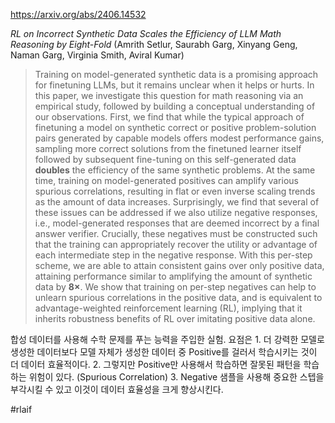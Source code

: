 https://arxiv.org/abs/2406.14532

*RL on Incorrect Synthetic Data Scales the Efficiency of LLM Math Reasoning by Eight-Fold* (Amrith Setlur, Saurabh Garg, Xinyang Geng, Naman Garg, Virginia Smith, Aviral Kumar)

> Training on model-generated synthetic data is a promising approach for finetuning LLMs, but it remains unclear when it helps or hurts. In this paper, we investigate this question for math reasoning via an empirical study, followed by building a conceptual understanding of our observations. First, we find that while the typical approach of finetuning a model on synthetic correct or positive problem-solution pairs generated by capable models offers modest performance gains, sampling more correct solutions from the finetuned learner itself followed by subsequent fine-tuning on this self-generated data $\textbf{doubles}$ the efficiency of the same synthetic problems. At the same time, training on model-generated positives can amplify various spurious correlations, resulting in flat or even inverse scaling trends as the amount of data increases. Surprisingly, we find that several of these issues can be addressed if we also utilize negative responses, i.e., model-generated responses that are deemed incorrect by a final answer verifier. Crucially, these negatives must be constructed such that the training can appropriately recover the utility or advantage of each intermediate step in the negative response. With this per-step scheme, we are able to attain consistent gains over only positive data, attaining performance similar to amplifying the amount of synthetic data by $\mathbf{8 \times}$. We show that training on per-step negatives can help to unlearn spurious correlations in the positive data, and is equivalent to advantage-weighted reinforcement learning (RL), implying that it inherits robustness benefits of RL over imitating positive data alone.

합성 데이터를 사용해 수학 문제를 푸는 능력을 주입한 실험. 요점은 1. 더 강력한 모델로 생성한 데이터보다 모델 자체가 생성한 데이터 중 Positive를 걸러서 학습시키는 것이 더 데이터 효율적이다. 2. 그렇지만 Positive만 사용해서 학습하면 잘못된 패턴을 학습하는 위험이 있다. (Spurious Correlation) 3. Negative 샘플을 사용해 중요한 스텝을 부각시킬 수 있고 이것이 데이터 효율성을 크게 향상시킨다.

#rlaif 